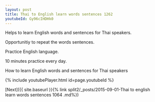 ```yaml
---
layout: post
title: Thai to English learn words sentences 1262 
youtubeId: Gy96cIHDHk0
---
```

 
 
Helps to learn English words and sentences for Thai speakers.

Opportunitiy to repeat the words sentences. 

Practice English language. 
 
10 minutes practice every day. 
 
How to learn English words and sentences for Thai speakers 
 
{% include youtubePlayer.html id=page.youtubeId %}
 
 
[Next]({{ site.baseurl }}{% link  split2/_posts/2015-09-01-Thai to english learn words sentences 1064 .md%})
 
